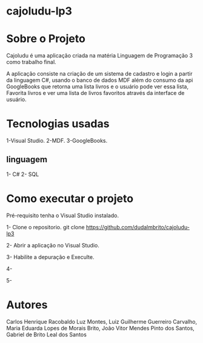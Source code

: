 # cajoludu-lp3

# Sobre o Projeto

Cajoludu é uma aplicação criada na matéria Linguagem de Programação 3 como trabalho final.

A aplicação consiste na criação de um sistema de cadastro e login a partir da linguagem C#, usando o banco de dados MDF além do consumo da api GoogleBooks que retorna uma lista livros e o usuário pode ver essa lista, Favorita livros e ver uma lista de livros favoritos através da interface de usuário.

# Tecnologias usadas
1-Visual Studio.
2-MDF.
3-GoogleBooks.

## linguagem 
1- C#
2- SQL

# Como executar o projeto
Pré-requisito tenha o Visual Studio instalado.

1- Clone o repositorio.
git clone https://github.com/dudalmbrito/cajoludu-lp3

2- Abrir a aplicação no Visual Studio.

3- Habilite a depuração e Execulte.

4- 

5- 


# Autores 
Carlos Henrique Racobaldo Luz Montes,
Luiz Guilherme Guerreiro Carvalho,
Maria Eduarda Lopes de Morais Brito,
João Vitor Mendes Pinto dos Santos,
Gabriel de Brito Leal dos Santos
